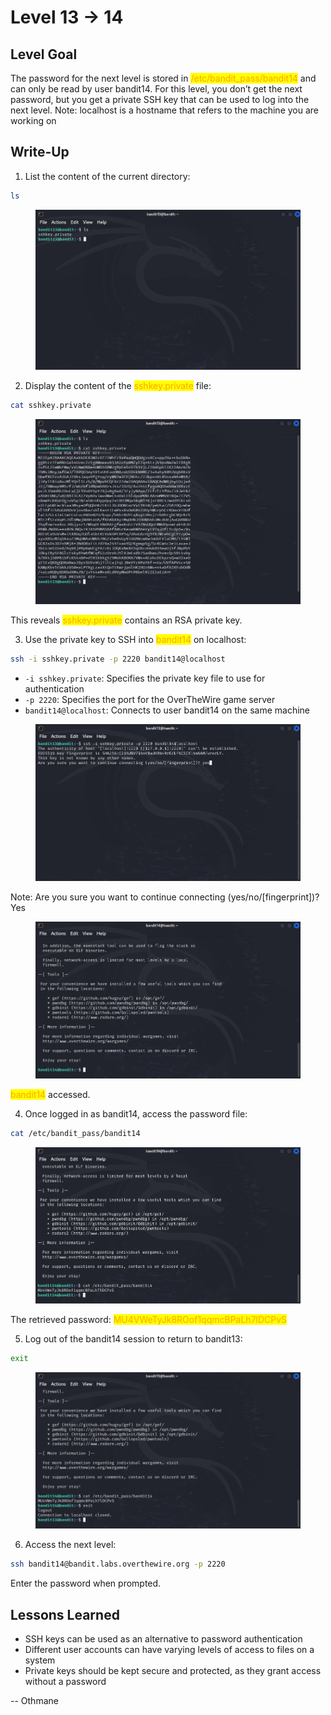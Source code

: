 # Level 13 → 14

## Level Goal

The password for the next level is stored in <mark style="color:orange;">/etc/bandit\_pass/bandit14</mark> and can only be read by user bandit14. For this level, you don’t get the next password, but you get a private SSH key that can be used to log into the next level. Note: localhost is a hostname that refers to the machine you are working on



## Write-Up

1. List the content of the current directory:

```sh
ls
```

<figure><img src="../../../.gitbook/assets/image (4).png" alt="ls"><figcaption></figcaption></figure>

2. Display the content of the <mark style="color:orange;">sshkey.private</mark> file:

```sh
cat sshkey.private
```

<figure><img src="../../../.gitbook/assets/image (1) (1).png" alt="cat sshkey.private"><figcaption></figcaption></figure>

This reveals <mark style="color:orange;">sshkey.private</mark> contains an RSA private key.

3. Use the private key to SSH into <mark style="color:orange;">bandit14</mark> on localhost:

```sh
ssh -i sshkey.private -p 2220 bandit14@localhost
```

* `-i sshkey.private`: Specifies the private key file to use for authentication
* `-p 2220`: Specifies the port for the OverTheWire game server
* `bandit14@localhost`: Connects to user bandit14 on the same machine

<figure><img src="../../../.gitbook/assets/image (3) (1).png" alt="ssh -i sshkey.private -p 2220 bandit14@localhost"><figcaption></figcaption></figure>

Note: Are you sure you want to continue connecting (yes/no/\[fingerprint])? Yes

<figure><img src="../../../.gitbook/assets/image (4) (1).png" alt="bandit14 accessed"><figcaption></figcaption></figure>

<mark style="color:orange;">bandit14</mark> accessed.

4. Once logged in as bandit14, access the password file:

```sh
cat /etc/bandit_pass/bandit14
```

<figure><img src="../../../.gitbook/assets/image (22).png" alt="cat /etc/bandit_pass/bandit14"><figcaption></figcaption></figure>

The retrieved password: <mark style="color:orange;">MU4VWeTyJk8ROof1qqmcBPaLh7lDCPvS</mark>

5. Log out of the bandit14 session to return to bandit13:

```sh
exit
```

<figure><img src="../../../.gitbook/assets/image (23).png" alt="exit"><figcaption></figcaption></figure>

6. Access the next level:

```sh
ssh bandit14@bandit.labs.overthewire.org -p 2220
```

Enter the password when prompted.



## Lessons Learned

* SSH keys can be used as an alternative to password authentication
* Different user accounts can have varying levels of access to files on a system
* Private keys should be kept secure and protected, as they grant access without a password



\-- Othmane



